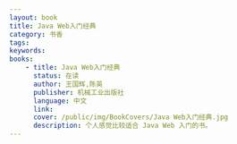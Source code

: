 ```yaml
---
layout: book
title: Java Web入门经典
category: 书香
tags: 
keywords: 
books: 
    - title: Java Web入门经典
      status: 在读
      author: 王国辉,陈英
      publisher: 机械工业出版社
      language: 中文
      link: 
      cover: /public/img/BookCovers/Java Web入门经典.jpg
      description: 个人感觉比较适合 Java Web 入门的书。
---
```

